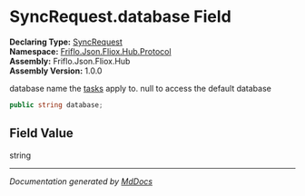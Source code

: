 ﻿<!--  
  <auto-generated>   
    The contents of this file were generated by a tool.  
    Changes to this file may be list if the file is regenerated  
  </auto-generated>   
-->

# SyncRequest.database Field

**Declaring Type:** [SyncRequest](../index.md)  
**Namespace:** [Friflo.Json.Fliox.Hub.Protocol](../../index.md)  
**Assembly:** Friflo.Json.Fliox.Hub  
**Assembly Version:** 1.0.0

database name the [tasks](tasks.md) apply to. null to access the default database

```csharp
public string database;
```

## Field Value

string

___

*Documentation generated by [MdDocs](https://github.com/ap0llo/mddocs)*
